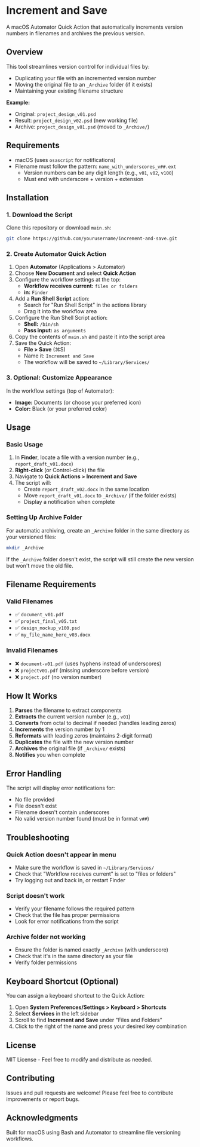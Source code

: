 # Increment and Save

A macOS Automator Quick Action that automatically increments version numbers in filenames and archives the previous version.

## Overview

This tool streamlines version control for individual files by:
- Duplicating your file with an incremented version number
- Moving the original file to an `_Archive` folder (if it exists)
- Maintaining your existing filename structure

**Example:**
- Original: `project_design_v01.psd`
- Result: `project_design_v02.psd` (new working file)
- Archive: `project_design_v01.psd` (moved to `_Archive/`)

## Requirements

- macOS (uses `osascript` for notifications)
- Filename must follow the pattern: `name_with_underscores_v##.ext`
  - Version numbers can be any digit length (e.g., `v01`, `v02`, `v100`)
  - Must end with underscore + version + extension

## Installation

### 1. Download the Script

Clone this repository or download `main.sh`:

```bash
git clone https://github.com/yourusername/increment-and-save.git
```

### 2. Create Automator Quick Action

1. Open **Automator** (Applications > Automator)
2. Choose **New Document** and select **Quick Action**
3. Configure the workflow settings at the top:
   - **Workflow receives current:** `files or folders`
   - **in:** `Finder`
4. Add a **Run Shell Script** action:
   - Search for "Run Shell Script" in the actions library
   - Drag it into the workflow area
5. Configure the Run Shell Script action:
   - **Shell:** `/bin/sh`
   - **Pass input:** `as arguments`
6. Copy the contents of `main.sh` and paste it into the script area
7. Save the Quick Action:
   - **File > Save** (⌘S)
   - Name it: `Increment and Save`
   - The workflow will be saved to `~/Library/Services/`

### 3. Optional: Customize Appearance

In the workflow settings (top of Automator):
- **Image:** Documents (or choose your preferred icon)
- **Color:** Black (or your preferred color)

## Usage

### Basic Usage

1. In **Finder**, locate a file with a version number (e.g., `report_draft_v01.docx`)
2. **Right-click** (or Control-click) the file
3. Navigate to **Quick Actions > Increment and Save**
4. The script will:
   - Create `report_draft_v02.docx` in the same location
   - Move `report_draft_v01.docx` to `_Archive/` (if the folder exists)
   - Display a notification when complete

### Setting Up Archive Folder

For automatic archiving, create an `_Archive` folder in the same directory as your versioned files:

```bash
mkdir _Archive
```

If the `_Archive` folder doesn't exist, the script will still create the new version but won't move the old file.

## Filename Requirements

### Valid Filenames
- ✅ `document_v01.pdf`
- ✅ `project_final_v05.txt`
- ✅ `design_mockup_v100.psd`
- ✅ `my_file_name_here_v03.docx`

### Invalid Filenames
- ❌ `document-v01.pdf` (uses hyphens instead of underscores)
- ❌ `projectv01.pdf` (missing underscore before version)
- ❌ `project.pdf` (no version number)

## How It Works

1. **Parses** the filename to extract components
2. **Extracts** the current version number (e.g., `v01`)
3. **Converts** from octal to decimal if needed (handles leading zeros)
4. **Increments** the version number by 1
5. **Reformats** with leading zeros (maintains 2-digit format)
6. **Duplicates** the file with the new version number
7. **Archives** the original file (if `_Archive/` exists)
8. **Notifies** you when complete

## Error Handling

The script will display error notifications for:
- No file provided
- File doesn't exist
- Filename doesn't contain underscores
- No valid version number found (must be in format `v##`)

## Troubleshooting

### Quick Action doesn't appear in menu
- Make sure the workflow is saved in `~/Library/Services/`
- Check that "Workflow receives current" is set to "files or folders"
- Try logging out and back in, or restart Finder

### Script doesn't work
- Verify your filename follows the required pattern
- Check that the file has proper permissions
- Look for error notifications from the script

### Archive folder not working
- Ensure the folder is named exactly `_Archive` (with underscore)
- Check that it's in the same directory as your file
- Verify folder permissions

## Keyboard Shortcut (Optional)

You can assign a keyboard shortcut to the Quick Action:

1. Open **System Preferences/Settings > Keyboard > Shortcuts**
2. Select **Services** in the left sidebar
3. Scroll to find **Increment and Save** under "Files and Folders"
4. Click to the right of the name and press your desired key combination

## License

MIT License - Feel free to modify and distribute as needed.

## Contributing

Issues and pull requests are welcome! Please feel free to contribute improvements or report bugs.

## Acknowledgments

Built for macOS using Bash and Automator to streamline file versioning workflows.